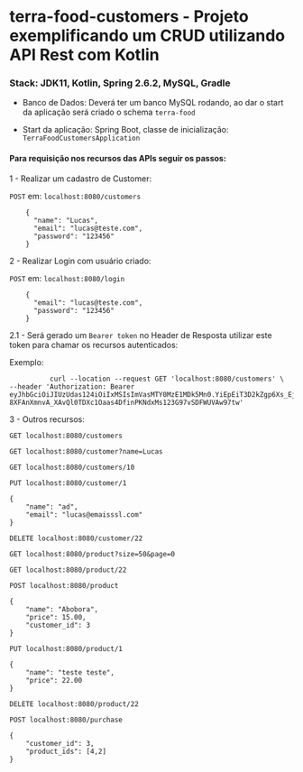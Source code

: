 # terra-food-customers - Projeto exemplificando um CRUD utilizando API Rest com Kotlin

### Stack: JDK11, Kotlin, Spring 2.6.2, MySQL, Gradle

- Banco de Dados: Deverá ter um banco MySQL rodando, ao dar o start da aplicação será criado o schema ```terra-food```

- Start da aplicação: Spring Boot, classe de inicialização: ```TerraFoodCustomersApplication```

#### Para requisição nos recursos das APIs seguir os passos:

1 - Realizar um cadastro de Customer:

```POST``` em: `localhost:8080/customers`
```
    {
      "name": "Lucas",
      "email": "lucas@teste.com",
      "password": "123456"
    }
```
2 - Realizar Login com usuário criado:

```POST``` em: `localhost:8080/login`
```    
    {
      "email": "lucas@teste.com",
      "password": "123456"
    }
```
2.1 - Será gerado um `Bearer token` no Header de Resposta
      utilizar este token para chamar os recursos autenticados:
          
 Exemplo:
```
          curl --location --request GET 'localhost:8080/customers' \
--header 'Authorization: Bearer eyJhbGciOiJIUzUdas124iOiIxMSIsImVasMTY0MzE1MDk5Mn0.YiEpEiT3D2kZgp6Xs_EjOaJBvOk-8XFAnXmnvA_XAvQl0TDXc1Oaas4DfinPKNdxMs123G97vSDFWUVAw97tw'
```

3 - Outros recursos:

```
GET localhost:8080/customers
```
```
GET localhost:8080/customer?name=Lucas
```
```
GET localhost:8080/customers/10
```
```
PUT localhost:8080/customer/1

{
    "name": "ad",
    "email": "lucas@emaisssl.com"
}
```
```
DELETE localhost:8080/customer/22
```
```
GET localhost:8080/product?size=50&page=0
```
```
GET localhost:8080/product/22
```
```
POST localhost:8080/product

{
    "name": "Abobora",
    "price": 15.00,
    "customer_id": 3
}
```
```
PUT localhost:8080/product/1

{
    "name": "teste teste",
    "price": 22.00
}
```
```
DELETE localhost:8080/product/22
```
```
POST localhost:8080/purchase

{
    "customer_id": 3,
    "product_ids": [4,2]
}
```
